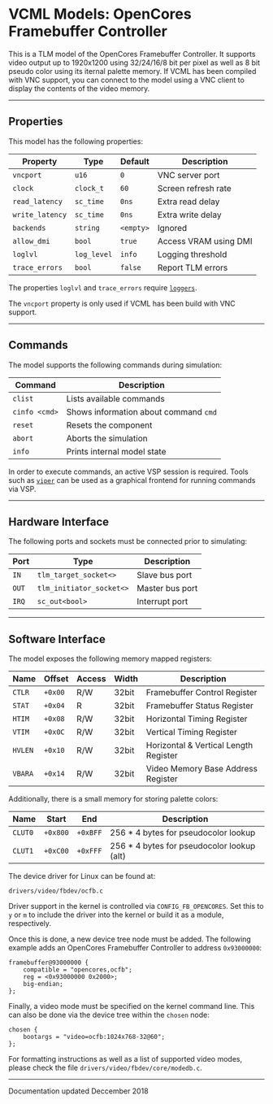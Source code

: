 # VCML Models: OpenCores Framebuffer Controller
This is a TLM model of the OpenCores Framebuffer Controller. It supports video
output up to 1920x1200 using 32/24/16/8 bit per pixel as well as 8 bit pseudo
color using its iternal palette memory. If VCML has been compiled with VNC
support, you can connect to the model using a VNC client to display the
contents of the video memory.

----
## Properties
This model has the following properties:

| Property        | Type        | Default    | Description           |
| --------------- | ----------- | ---------- | --------------------- |
| `vncport`       | `u16`       | `0`        | VNC server port       |
| `clock`         | `clock_t`   | `60`       | Screen refresh rate   |
| `read_latency`  | `sc_time`   | `0ns`      | Extra read delay      |
| `write_latency` | `sc_time`   | `0ns`      | Extra write delay     |
| `backends`      | `string`    | `<empty>`  | Ignored               |
| `allow_dmi`     | `bool`      | `true`     | Access VRAM using DMI |
| `loglvl`        | `log_level` | `info`     | Logging threshold     |
| `trace_errors`  | `bool`      | `false`    | Report TLM errors     |

The properties `loglvl` and `trace_errors` require [`loggers`](../logging.md).

The `vncport` property is only used if VCML has been build with VNC support.

----
## Commands
The model supports the following commands during simulation:

| Command       | Description                           |
| ------------- | ------------------------------------- |
| `clist`       | Lists available commands              |
| `cinfo <cmd>` | Shows information about command `cmd` |
| `reset`       | Resets the component                  |
| `abort`       | Aborts the simulation                 |
| `info`        | Prints internal model state           |

In order to execute commands, an active VSP session is required. Tools such
as [`viper`](https://github.com/janweinstock/viper/) can be used as a
graphical frontend for running commands via VSP.

----
## Hardware Interface
The following ports and sockets must be connected prior to simulating:

| Port  | Type                     | Description     |
| ----- | ------------------------ | --------------- |
| `IN`  | `tlm_target_socket<>`    | Slave bus port  |
| `OUT` | `tlm_initiator_socket<>` | Master bus port |
| `IRQ` | `sc_out<bool>`           | Interrupt port  |

----
## Software Interface
The model exposes the following memory mapped registers:

| Name    | Offset  | Access | Width | Description                           |
| ------- | ------- | ------ | ----- | ------------------------------------- |
| `CTLR`  | `+0x00` |  R/W   | 32bit | Framebuffer Control Register          |
| `STAT`  | `+0x04` |  R     | 32bit | Framebuffer Status Register           |
| `HTIM`  | `+0x08` |  R/W   | 32bit | Horizontal Timing Register            |
| `VTIM`  | `+0x0C` |  R/W   | 32bit | Vertical Timing Register              |
| `HVLEN` | `+0x10` |  R/W   | 32bit | Horizontal & Vertical Length Register |
| `VBARA` | `+0x14` |  R/W   | 32bit | Video Memory Base Address Register    |

Additionally, there is a small memory for storing palette colors:

| Name    | Start    | End       | Description                                |
| ------- | -------- | --------- | ------------------------------------------ |
| `CLUT0` | `+0x800` | `+0xBFF`  | 256 * 4 bytes for pseudocolor lookup       |
| `CLUT1` | `+0xC00` | `+0xFFF`  | 256 * 4 bytes for pseudocolor lookup (alt) |

The device driver for Linux can be found at:
```
drivers/video/fbdev/ocfb.c
```

Driver support in the kernel is controlled via `CONFIG_FB_OPENCORES`. Set this
to `y` or `m` to include the driver into the kernel or build it as a module,
respectively.

Once this is done, a new device tree node must be added. The following
example adds an OpenCores Framebuffer Controller to address `0x93000000`:

```
framebuffer@93000000 {
    compatible = "opencores,ocfb";
    reg = <0x93000000 0x2000>;
    big-endian;
};
```

Finally, a video mode must be specified on the kernel command line. This can
also be done via the device tree within the `chosen` node:

```
chosen {
    bootargs = "video=ocfb:1024x768-32@60";
};
```

For formatting instructions as well as a list of supported video modes, please
check the file `drivers/video/fbdev/core/modedb.c`.

----
Documentation updated Deccember 2018
